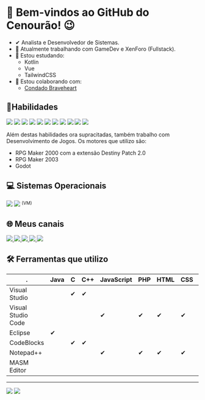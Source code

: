 # 🥕 Bem-vindos ao GitHub do Cenourão! 😉

- ✔ Analista e Desenvolvedor de Sistemas.
- 🔭 Atualmente trabalhando com GameDev e XenForo (Fullstack).
- 🌱 Estou estudando:
	- Kotlin
	- Vue
	- TailwindCSS
- 👯 Estou colaborando com:
	- [Condado Braveheart](https://github.com/CondadoBraveheart)

## 🌟Habilidades
<div>
  <img src="https://img.shields.io/badge/HTML5-E34F26?style=for-the-badge&logo=html5&logoColor=white" />
  <img src="https://img.shields.io/badge/CSS3-1572B6?style=for-the-badge&logo=css3&logoColor=white" />
  <img src="https://img.shields.io/badge/JavaScript-323330?style=for-the-badge&logo=javascript&logoColor=F7DF1E" />
  <img src="https://img.shields.io/badge/C-00599C?style=for-the-badge&logo=c&logoColor=white" />
  <img src="https://img.shields.io/badge/C%2B%2B-00599C?style=for-the-badge&logo=c%2B%2B&logoColor=white" />
  <img src="https://img.shields.io/badge/Java-ED8B00?style=for-the-badge&logo=java&logoColor=white" />
  <img src="https://img.shields.io/badge/PHP-777BB4?style=for-the-badge&logo=php&logoColor=white" />
  <img src="https://img.shields.io/badge/Vue.js-35495E?style=for-the-badge&logo=vue.js&logoColor=4FC08D" />
  <img src="https://img.shields.io/badge/Laravel-FF2D20?style=for-the-badge&logo=laravel&logoColor=white" />
  <img src="https://img.shields.io/badge/MySQL-00000F?style=for-the-badge&logo=mysql&logoColor=white" />
  <img src="https://img.shields.io/badge/SQLite-07405E?style=for-the-badge&logo=sqlite&logoColor=white" /> 
</div>

Além destas habilidades ora supracitadas, também trabalho com Desenvolvimento de Jogos. Os motores que utilizo são:
- RPG Maker 2000 com a extensão Destiny Patch 2.0
- RPG Maker 2003
- Godot

## 💻 Sistemas Operacionais
<div>
	<img src="https://img.shields.io/badge/Windows-0078D6?style=for-the-badge&logo=windows&logoColor=white" />
	<img src="https://img.shields.io/badge/Ubuntu-E95420?style=for-the-badge&logo=ubuntu&logoColor=white" />
	<sup>(VM)</sup>
</div>

## 🌐 Meus canais
<div>
	<a href="https://twitter.com/DrXGB" target="_blank">
		<img src="https://img.shields.io/badge/Twitter-1DA1F2?style=for-the-badge&logo=twitter&logoColor=white" />
	</a>
	<a href="https://www.youtube.com/channel/UCyZxoAiTa1Nih2V8ONhsizQ" target="_blank">
		<img src="https://img.shields.io/badge/YouTube-FF0000?style=for-the-badge&logo=youtube&logoColor=white" />
	</a>
	<a href="https://www.twitch.tv/drxgb_" target="_blank">
		<img src="https://img.shields.io/badge/Twitch-9146FF?style=for-the-badge&logo=twitch&logoColor=white" />
	</a>
	<a href="https://drxgb.itch.io/" target="_blank">
		<img src="https://img.shields.io/badge/Itch.io-FA5C5C?style=for-the-badge&logo=itch.io&logoColor=white" />
	</a>
	<a href="https://ko-fi.com/drxgb" target="_blank">
		<img src="https://img.shields.io/badge/Ko--fi-F16061?style=for-the-badge&logo=ko-fi&logoColor=white" />
	</a>
</div>

## 🛠 Ferramentas que utilizo

. | Java | C | C++ | JavaScript | PHP | HTML | CSS | Assembly
-- | ---- | -- | --- | ---------- | --- | ---- | --- | --------
Visual Studio | | ✔ | ✔ | | | | | ✔
Visual Studio Code | | | | ✔ | ✔ | ✔ | ✔ | 
Eclipse | ✔ | | | | | | |
CodeBlocks | | ✔ | ✔ | | | | | 
Notepad++ | | | | ✔ | ✔ | ✔ | ✔ | ✔
MASM Editor | | | | | | | | ✔
 

<hr />

<div>
	<img src="https://github-readme-stats.vercel.app/api?username=drxgb&theme=highcontrast&show_icons=true&count_private=true&custom_title=Estatísticas" />
	<img src="https://github-readme-stats.vercel.app/api/top-langs/?username=drxgb&theme=highcontrast&layout=compact&custom_title=Linguagens Utilizadas&langs_count=10&count_private=true" />
</div>

<!--
**drxgb/drxgb** is a ✨ _special_ ✨ repository because its `README.md` (this file) appears on your GitHub profile.

Here are some ideas to get you started:

- 🔭 I’m currently working on ...
- 🌱 I’m currently learning ...
- 👯 I’m looking to collaborate on ...
- 🤔 I’m looking for help with ...
- 💬 Ask me about ...
- 📫 How to reach me: ...
- 😄 Pronouns: ...
- ⚡ Fun fact: ...
-->

